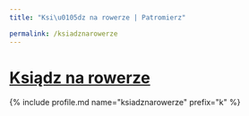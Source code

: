 ```yaml
---
title: "Ksi\u0105dz na rowerze | Patromierz"

permalink: /ksiadznarowerze
---
```


# [Ksiądz na rowerze](https://patronite.pl/ksiadznarowerze)

{% include profile.md name="ksiadznarowerze" prefix="k" %}
